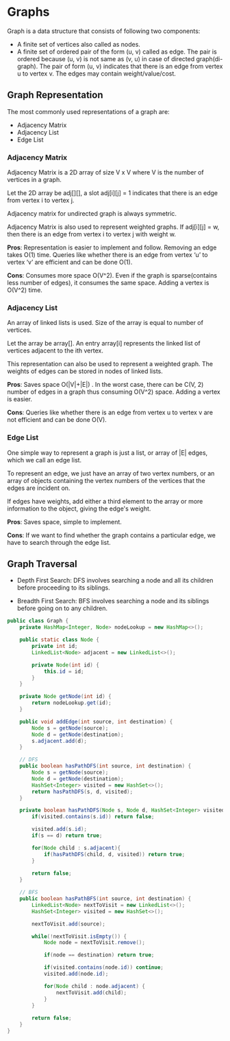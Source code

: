 # Graphs

Graph is a data structure that consists of following two components:
- A finite set of vertices also called as nodes.
- A finite set of ordered pair of the form (u, v) called as edge. The pair is ordered because (u, v) is not same as (v, u) in case of directed graph(di-graph). The pair of form (u, v) indicates that there is an edge from vertex u to vertex v. The edges may contain weight/value/cost.

## Graph Representation

The most commonly used representations of a graph are:
- Adjacency Matrix
- Adjacency List
- Edge List

### Adjacency Matrix

Adjacency Matrix is a 2D array of size V x V where V is the number of vertices in a graph. 

Let the 2D array be adj[][], a slot adj[i][j] = 1 indicates that there is an edge from vertex i to vertex j. 

Adjacency matrix for undirected graph is always symmetric. 

Adjacency Matrix is also used to represent weighted graphs. If adj[i][j] = w, then there is an edge from vertex i to vertex j with weight w.

**Pros**: Representation is easier to implement and follow. Removing an edge takes O(1) time. Queries like whether there is an edge from vertex ‘u’ to vertex ‘v’ are efficient and can be done O(1).

**Cons**: Consumes more space O(V^2). Even if the graph is sparse(contains less number of edges), it consumes the same space. Adding a vertex is O(V^2) time.

### Adjacency List

An array of linked lists is used. Size of the array is equal to number of vertices. 

Let the array be array[]. An entry array[i] represents the linked list of vertices adjacent to the ith vertex. 

This representation can also be used to represent a weighted graph. The weights of edges can be stored in nodes of linked lists.

**Pros**: Saves space O(|V|+|E|) . In the worst case, there can be C(V, 2) number of edges in a graph thus consuming O(V^2) space. Adding a vertex is easier.

**Cons**: Queries like whether there is an edge from vertex u to vertex v are not efficient and can be done O(V).

### Edge List

One simple way to represent a graph is just a list, or array of |E| edges, which we call an edge list. 

To represent an edge, we just have an array of two vertex numbers, or an array of objects containing the vertex numbers of the vertices that the edges are incident on. 

If edges have weights, add either a third element to the array or more information to the object, giving the edge's weight.

**Pros**: Saves space, simple to implement.

**Cons**: If we want to find whether the graph contains a particular edge, we have to search through the edge list. 

## Graph Traversal

- Depth First Search: DFS involves searching a node and all its children before proceeding to its siblings.

- Breadth First Search: BFS involves searching a node and its siblings before going on to any children.

```java
public class Graph {
	private HashMap<Integer, Node> nodeLookup = new HashMap<>();

	public static class Node {
		private int id;
		LinkedList<Node> adjacent = new LinkedList<>();

		private Node(int id) {
			this.id = id;
		}
	}

	private Node getNode(int id) {
		return nodeLookup.get(id);
	}

	public void addEdge(int source, int destination) {
		Node s = getNode(source);
		Node d = getNode(destination);
		s.adjacent.add(d);
	}

	// DFS
	public boolean hasPathDFS(int source, int destination) {
		Node s = getNode(source);
		Node d = getNode(destination);
		HashSet<Integer> visited = new HashSet<>();
		return hasPathDFS(s, d, visited);
	}

	private boolean hasPathDFS(Node s, Node d, HashSet<Integer> visited) {
		if(visited.contains(s.id)) return false;

		visited.add(s.id);
		if(s == d) return true;

		for(Node child : s.adjacent){
			if(hasPathDFS(child, d, visited)) return true;
		}
		
		return false;
	}

	// BFS
	public boolean hasPathBFS(int source, int destination) {
		LinkedList<Node> nextToVisit = new LinkedList<>();
		HashSet<Integer> visited = new HashSet<>();

		nextToVisit.add(source);

		while(!nextToVisit.isEmpty()) {
			Node node = nextToVisit.remove();

			if(node == destination) return true;

			if(visited.contains(node.id)) continue;
			visited.add(node.id);

			for(Node child : node.adjacent) {
				nextToVisit.add(child);
			}
		}
		
		return false;
	}
}

```
